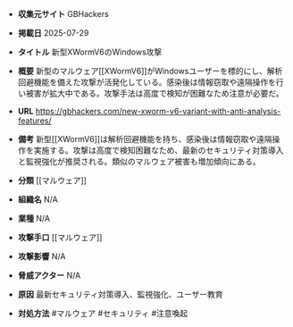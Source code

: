 - **収集元サイト**
GBHackers

- **掲載日**
2025-07-29

- **タイトル**
新型XWormV6のWindows攻撃

- **概要**
新型のマルウェア[[XWormV6]]がWindowsユーザーを標的にし、解析回避機能を備えた攻撃が活発化している。感染後は情報窃取や遠隔操作を行い被害が拡大中である。攻撃手法は高度で検知が困難なため注意が必要だ。

- **URL**
https://gbhackers.com/new-xworm-v6-variant-with-anti-analysis-features/

- **備考**
新型[[XWormV6]]は解析回避機能を持ち、感染後は情報窃取や遠隔操作を実施する。攻撃は高度で検知困難なため、最新のセキュリティ対策導入と監視強化が推奨される。類似のマルウェア被害も増加傾向にある。

- **分類**
[[マルウェア]]

- **組織名**
N/A

- **業種**
N/A

- **攻撃手口**
[[マルウェア]]

- **攻撃影響**
N/A

- **脅威アクター**
N/A

- **原因**
最新セキュリティ対策導入、監視強化、ユーザー教育

- **対処方法**
#マルウェア #セキュリティ #注意喚起
